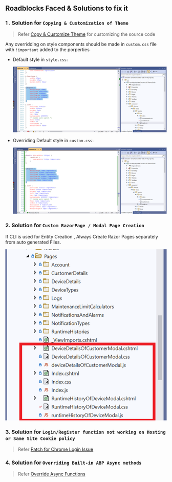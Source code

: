 ## Roadblocks Faced & Solutions to fix it
### 1 . Solution for `Copying & Customization of Theme` 

> Refer [Copy & Customize Theme](https://docs.abp.io/en/abp/latest/UI/AspNetCore/Basic-Theme#copy-customize) for customizing the source code

Any overridding on style components should be made in `custom.css` file with `!important` added to the porperties

- Default style in `style.css`:

    ![Alt text](../SmartGrinderBO-ABP/_images/style.png)

- Overriding Default style in `custom.css`: 
    
    ![Alt text](../SmartGrinderBO-ABP/_images/custom.png)

### 2. Solution for `Custom RazorPage / Modal Page Creation`

If CLI is used for Entity Creation , Always Create Razor Pages separately from auto generated Files.

![Alt text](../SmartGrinderBO-ABP/_images/CustomModals.png)

### 3. Solution for `Login/Register function not working on Hosting or Same Site Cookie policy` 

> Refer [Patch for Chrome Login Issue](https://community.abp.io/posts/patch-for-chrome-login-issue-identityserver4-samesite-cookie-problem-weypwp3n?_ga=2.123013000.2040206733.1653884428-1331923432.1623049455)

### 4. Solution for `Overriding Built-in ABP Async methods` 

> Refer [Override Async Functions](https://docs.abp.io/en/abp/4.4/Customizing-Application-Modules-Overriding-Services)